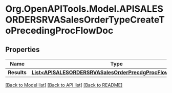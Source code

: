 # Org.OpenAPITools.Model.APISALESORDERSRVASalesOrderTypeCreateToPrecedingProcFlowDoc

## Properties

Name | Type | Description | Notes
------------ | ------------- | ------------- | -------------
**Results** | [**List&lt;APISALESORDERSRVASalesOrderPrecdgProcFlowTypeCreate&gt;**](APISALESORDERSRVASalesOrderPrecdgProcFlowTypeCreate.md) |  | [optional] 

[[Back to Model list]](../README.md#documentation-for-models) [[Back to API list]](../README.md#documentation-for-api-endpoints) [[Back to README]](../README.md)


